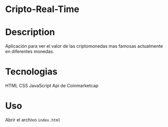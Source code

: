 # Cripto-Real-Time

# Description
Aplicación para ver el valor de las criptomonedas mas famosas actualmente en diferentes monedas. 

# Tecnologias
HTML
CSS
JavaScript
Api de Coinmarketcap

# Uso
Abrir el archivo ```index.html``` 
